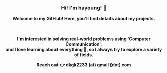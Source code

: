 <div align="center">

  ### Hi! I'm hayoung! 🗿

  **Welcome to my GitHub! Here, you'll find details about my projects.**
  <br/>
  <br/>
  <br/>

  **I'm interested in solving real-world problems using 'Computer Communication',**
  <br/>
  **and I love learning about everything 🥯, so I always try to explore a variety of fields.**
  <br/>
  
  **Reach out 👉 dkgk2233 (at) gmail (dot) com**
</div>
